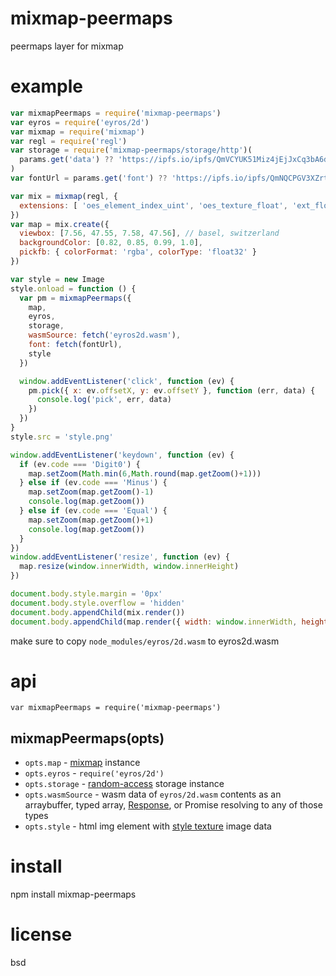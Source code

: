 # mixmap-peermaps

peermaps layer for mixmap

# example

``` js
var mixmapPeermaps = require('mixmap-peermaps')
var eyros = require('eyros/2d')
var mixmap = require('mixmap')
var regl = require('regl')
var storage = require('mixmap-peermaps/storage/http')(
  params.get('data') ?? 'https://ipfs.io/ipfs/QmVCYUK51Miz4jEjJxCq3bA6dfq5FXD6s2EYp6LjHQhGmh'
)
var fontUrl = params.get('font') ?? 'https://ipfs.io/ipfs/QmNQCPGV3XZrtNdQyMbZhSJcGisg4xCFyxeHs1tacrdETm/DejaVuSans.qbzf'

var mix = mixmap(regl, {
  extensions: [ 'oes_element_index_uint', 'oes_texture_float', 'ext_float_blend' ]
})
var map = mix.create({
  viewbox: [7.56, 47.55, 7.58, 47.56], // basel, switzerland
  backgroundColor: [0.82, 0.85, 0.99, 1.0],
  pickfb: { colorFormat: 'rgba', colorType: 'float32' }
})

var style = new Image
style.onload = function () {
  var pm = mixmapPeermaps({
    map,
    eyros,
    storage,
    wasmSource: fetch('eyros2d.wasm'),
    font: fetch(fontUrl),
    style
  })

  window.addEventListener('click', function (ev) {
    pm.pick({ x: ev.offsetX, y: ev.offsetY }, function (err, data) {
      console.log('pick', err, data)
    })
  })
}
style.src = 'style.png'

window.addEventListener('keydown', function (ev) {
  if (ev.code === 'Digit0') {
    map.setZoom(Math.min(6,Math.round(map.getZoom()+1)))
  } else if (ev.code === 'Minus') {
    map.setZoom(map.getZoom()-1)
    console.log(map.getZoom())
  } else if (ev.code === 'Equal') {
    map.setZoom(map.getZoom()+1)
    console.log(map.getZoom())
  }
})
window.addEventListener('resize', function (ev) {
  map.resize(window.innerWidth, window.innerHeight)
})

document.body.style.margin = '0px'
document.body.style.overflow = 'hidden'
document.body.appendChild(mix.render())
document.body.appendChild(map.render({ width: window.innerWidth, height: window.innerHeight }))
```

make sure to copy `node_modules/eyros/2d.wasm` to eyros2d.wasm

# api

```
var mixmapPeermaps = require('mixmap-peermaps')
```

## mixmapPeermaps(opts)

* `opts.map` - [mixmap][] instance
* `opts.eyros` - `require('eyros/2d')`
* `opts.storage` - [random-access][] storage instance
* `opts.wasmSource` - wasm data of `eyros/2d.wasm` contents as an arraybuffer,
  typed array, [Response][], or Promise resolving to any of those types
* `opts.style` - html img element with [style texture][georender-style2png] image data

[mixmap]: https://github.com/substack/mixmap
[random-access]: https://github.com/random-access-storage
[georender-style2png]: https://github.com/peermaps/georender-style2png
[Response]: https://developer.mozilla.org/en-US/docs/Web/API/Response

# install

npm install mixmap-peermaps

# license

bsd
